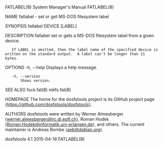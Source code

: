 FATLABEL(8)                                                                                                                                     System Manager's Manual                                                                                                                                     FATLABEL(8)

NAME
       fatlabel - set or get MS-DOS filesystem label

SYNOPSIS
       fatlabel DEVICE [LABEL]

DESCRIPTION
       fatlabel set or gets a MS-DOS filesystem label from a given device.

       If LABEL is omitted, then the label name of the specified device is written on the standard output.  A label can't be longer than 11 bytes.

OPTIONS
       -h, --help
           Displays a help message.

       -V, --version
           Shows version.

SEE ALSO
       fsck.fat(8)
       mkfs.fat(8)

HOMEPAGE
       The home for the dosfstools project is its GitHub project page ⟨https://github.com/dosfstools/dosfstools⟩.

AUTHORS
       dosfstools were written by Werner Almesberger ⟨werner.almesberger@lrc.di.epfl.ch⟩, Roman Hodek ⟨Roman.Hodek@informatik.uni-erlangen.de⟩, and others.  The current maintainer is Andreas Bombe ⟨aeb@debian.org⟩.

dosfstools 4.1                                                                                                                                         2015-04-16                                                                                                                                           FATLABEL(8)
